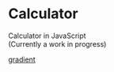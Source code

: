 # Calculator

Calculator in JavaScript  
(Currently a work in progress)

[gradient](https://stackoverflow.com/questions/8384751/css-text-gradient)